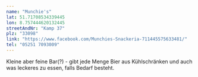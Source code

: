 ```yaml
---
name: "Munchie's"
lat: 51.71708534339445
lon: 8.757444620132445
streetAndNr: "Kamp 37"
plz: "33098"
link: "https://www.facebook.com/Munchies-Snackeria-711445575633481/"
tel: "05251 7093009"
---
```

Kleine aber feine Bar(?) - gibt jede Menge Bier aus Kühlschränken und auch was leckeres zu essen, falls Bedarf besteht.
